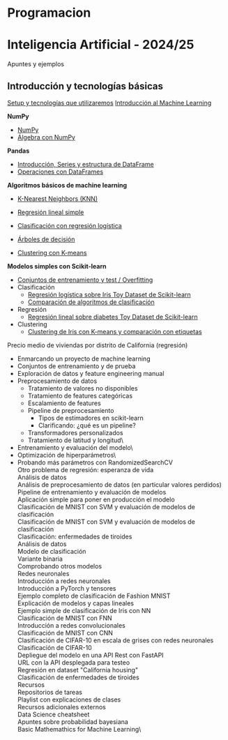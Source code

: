 # Programacion

# Inteligencia Artificial - 2024/25
Apuntes y ejemplos
## Introducción y tecnologías básicas
[Setup y tecnologías que utilizaremos](https://github.com/janacor/Programacion/blob/main/setup.md)
[Introducción al Machine Learning](https://github.com/janacor/Programacion/blob/main/Introducci%C3%B3n%20a%20Machine%20Learning)

**NumPy**

- [NumPy](https://github.com/janacor/Programacion/blob/main/numpy1.ipynb)
- [Álgebra con NumPy](https://github.com/janacor/Programacion/blob/main/numpy2_algebra.ipynb)

**Pandas**

- [Introducción, Series y estructura de DataFrame](https://github.com/janacor/Programacion/blob/main/pandas1.ipynb)
- [Operaciones con DataFrames](https://github.com/janacor/Programacion/blob/main/pandas_dataframe_op.ipynb)

**Algoritmos básicos de machine learning**

- [K-Nearest Neighbors (KNN)](https://github.com/janacor/Programacion/blob/main/knn.md)

- [Regresión lineal simple](https://github.com/janacor/Programacion/blob/main/regresion_lineal_simple%20(1).ipynb)

- [Clasificación con regresión logística](https://github.com/janacor/Programacion/blob/main/regresion_logistica%20(1).ipynb)

- [Árboles de decisión](https://github.com/janacor/Programacion/blob/main/decision_tree%20(1).ipynb)

- [Clustering con K-means](https://github.com/janacor/Programacion/blob/main/kmeans%20(1).ipynb)

**Modelos simples con Scikit-learn**

- [Conjuntos de entrenamiento y test / Overfitting](https://github.com/janacor/Programacion/blob/main/regresion_overfitting.ipynb)
- Clasificación
    - [Regresión logística sobre Iris Toy Dataset de Scikit-learn](https://github.com/janacor/Programacion/blob/main/iris_clustering.ipynb)
    - [Comparación de algoritmos de clasificación](https://github.com/janacor/Programacion/blob/main/iris_comparison_cv.py)
- Regresión
    - [Regresión lineal sobre diabetes Toy Dataset de Scikit-learn](https://github.com/janacor/Programacion/blob/main/diabetes_regression.ipynb)
- Clustering
    - [Clustering de Iris con K-means y comparación con etiquetas](https://github.com/janacor/Programacion/blob/main/iris_clustering.ipynb)

Precio medio de viviendas por distrito de California (regresión)
- Enmarcando un proyecto de machine learning
- Conjuntos de entrenamiento y de prueba
- Exploración de datos y feature engineering manual
- Preprocesamiento de datos
  - Tratamiento de valores no disponibles
  - Tratamiento de features categóricas
  - Escalamiento de features
  - Pipeline de preprocesamiento
    - Tipos de estimadores en scikit-learn
    - Clarificando: ¿qué es un pipeline?
  - Transformadores personalizados
  - Tratamiento de latitud y longitud\
- Entrenamiento y evaluación del modelo\
- Optimización de hiperparámetros\
- Probando más parámetros con RandomizedSearchCV\
Otro problema de regresión: esperanza de vida\
Análisis de datos\
Análisis de preprocesamiento de datos (en particular valores perdidos)\
Pipeline de entrenamiento y evaluación de modelos\
Aplicación simple para poner en producción el modelo\
Clasificación de MNIST con SVM y evaluación de modelos de clasificación\
Clasificación de MNIST con SVM y evaluación de modelos de clasificación\
Clasificación: enfermedades de tiroides\
Análisis de datos\
Modelo de clasificación\
Variante binaria\
Comprobando otros modelos\
Redes neuronales\
Introducción a redes neuronales\
Introducción a PyTorch y tensores\
Ejemplo completo de clasificación de Fashion MNIST\
Explicación de modelos y capas lineales\
Ejemplo simple de clasificación de Iris con NN\
Clasificación de MNIST con FNN\
Introducción a redes convolucionales\
Clasificación de MNIST con CNN\
Clasificación de CIFAR-10 en escala de grises con redes neuronales\
Clasificación de CIFAR-10\
Depliegue del modelo en una API Rest con FastAPI\
URL con la API desplegada para testeo\
Regresión en dataset "California housing"\
Clasificación de enfermedades de tiroides\
Recursos\
Repositorios de tareas\
Playlist con explicaciones de clases\
Recursos adicionales externos\
Data Science cheatsheet\
Apuntes sobre probabilidad bayesiana\
Basic Mathemathics for Machine Learning\
